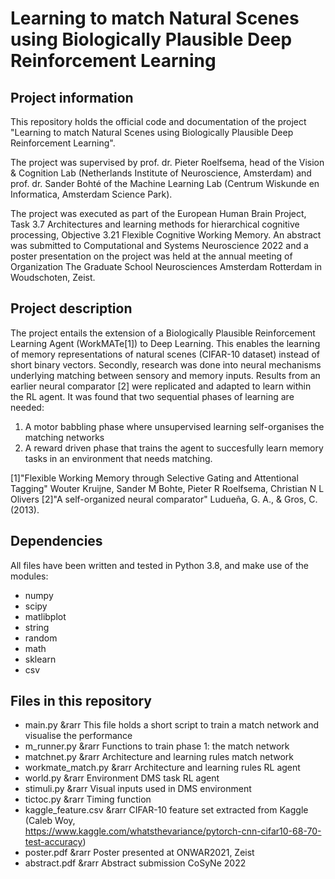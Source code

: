 # Learning to match Natural Scenes using Biologically Plausible Deep Reinforcement Learning

## Project information

This repository holds the official code and documentation of the project "Learning 
to match Natural Scenes using Biologically Plausible Deep Reinforcement Learning".

The project was supervised by prof. dr. Pieter Roelfsema, head of the 
Vision & Cognition Lab (Netherlands Institute of Neuroscience, Amsterdam) and
prof. dr. Sander Bohté of the Machine Learning Lab (Centrum Wiskunde en 
Informatica, Amsterdam Science Park).

The project was executed as part of the European Human Brain Project,
Task 3.7 Architectures and learning methods for hierarchical cognitive processing,
Objective 3.21 Flexible Cognitive Working Memory. An abstract was submitted
to Computational and Systems Neuroscience 2022 and a poster presentation on the 
project was held at the annual meeting of Organization The Graduate School 
Neurosciences Amsterdam Rotterdam in Woudschoten, Zeist. 

## Project description

The project entails the extension of a Biologically Plausible Reinforcement Learning
Agent (WorkMATe[1]) to Deep Learning. This enables the learning of memory representations
of natural scenes (CIFAR-10 dataset) instead of short binary vectors. Secondly, research
was done into neural mechanisms underlying matching between sensory and memory inputs.
Results from an earlier neural comparator [2] were replicated and adapted to learn
within the RL agent. It was found that two sequential phases of learning are needed: 
1) A motor babbling phase where unsupervised learning self-organises the matching networks
2) A reward driven phase that trains the agent to succesfully learn memory tasks
in an environment that needs matching. 

[1]"Flexible Working Memory through Selective Gating and Attentional Tagging"
Wouter Kruijne, Sander M Bohte, Pieter R Roelfsema, Christian N L Olivers
[2]"A self-organized neural comparator"
Ludueña, G. A., & Gros, C. (2013). 

## Dependencies

All files have been written and tested in Python 3.8, and make use of the modules:
- numpy
- scipy 
- matlibplot
- string
- random
- math
- sklearn 
- csv 

## Files in this repository

- main.py &rarr This file holds a short script to train a match network and visualise the performance
- m_runner.py &rarr Functions to train phase 1: the match network
- matchnet.py &rarr Architecture and learning rules match network 
- workmate_match.py &rarr Architecture and learning rules RL agent
- world.py &rarr Environment DMS task RL agent 				  		
- stimuli.py &rarr Visual inputs used in DMS environment
- tictoc.py &rarr Timing function
- kaggle_feature.csv &rarr CIFAR-10 feature set extracted from Kaggle (Caleb Woy,	
https://www.kaggle.com/whatsthevariance/pytorch-cnn-cifar10-68-70-test-accuracy)
- poster.pdf &rarr Poster presented at ONWAR2021, Zeist
- abstract.pdf &rarr Abstract submission CoSyNe 2022
